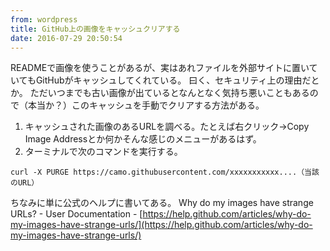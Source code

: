 ```yaml
---
from: wordpress
title: GitHub上の画像をキャッシュクリアする
date: 2016-07-29 20:50:54
---
```


READMEで画像を使うことがあるが、実はあれファイルを外部サイトに置いていてもGitHubがキャッシュしてくれている。
曰く、セキュリティ上の理由だとか。
ただいつまでも古い画像が出ているとなんとなく気持ち悪いこともあるので（本当か？）このキャッシュを手動でクリアする方法がある。

<!--more-->

1. キャッシュされた画像のあるURLを調べる。たとえば右クリック→Copy Image Addressとか何かそんな感じのメニューがあるはず。
2. ターミナルで次のコマンドを実行する。

```
curl -X PURGE https://camo.githubusercontent.com/xxxxxxxxxxx....（当該のURL）
```

ちなみに単に公式のヘルプに書いてある。
Why do my images have strange URLs? - User Documentation - [https://help.github.com/articles/why-do-my-images-have-strange-urls/](https://help.github.com/articles/why-do-my-images-have-strange-urls/)
